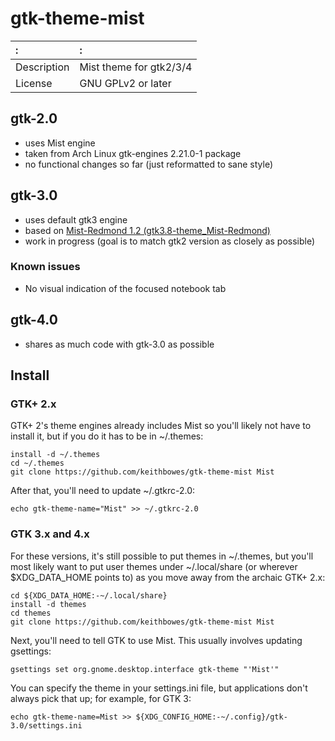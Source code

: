 # gtk-theme-mist

:          |:
:----------|:-------------------
Description|Mist theme for gtk2/3/4
License    |GNU GPLv2 or later

## gtk-2.0

  - uses Mist engine
  - taken from Arch Linux gtk-engines 2.21.0-1 package
  - no functional changes so far (just reformatted to sane style)

## gtk-3.0

  - uses default gtk3 engine
  - based on [Mist-Redmond 1.2
    (gtk3.8-theme\_Mist-Redmond)](http://gnome-look.org/content/show.php?content=155580)
  - work in progress (goal is to match gtk2 version as closely as possible)

### Known issues

  - No visual indication of the focused notebook tab

## gtk-4.0

  - shares as much code with gtk-3.0 as possible

## Install

### GTK+ 2.x

GTK+ 2's theme engines already includes Mist so you'll likely not have to install it, but if you do it has to be in ~/.themes:

```
install -d ~/.themes
cd ~/.themes
git clone https://github.com/keithbowes/gtk-theme-mist Mist
```

After that, you'll need to update ~/.gtkrc-2.0:

```
echo gtk-theme-name="Mist" >> ~/.gtkrc-2.0
```

### GTK 3.x and 4.x

For these versions, it's still possible to put themes in ~/.themes, but you'll most likely want to put user themes under ~/.local/share (or wherever $XDG_DATA_HOME points to) as you move away from the archaic GTK+ 2.x:

```
cd ${XDG_DATA_HOME:-~/.local/share}
install -d themes
cd themes
git clone https://github.com/keithbowes/gtk-theme-mist Mist
```

Next, you'll need to tell GTK to use Mist.  This usually involves updating gsettings:

```
gsettings set org.gnome.desktop.interface gtk-theme "'Mist'"
```

You can specify the theme in your settings.ini file, but applications don't always pick that up; for example, for GTK 3:

```
echo gtk-theme-name=Mist >> ${XDG_CONFIG_HOME:-~/.config}/gtk-3.0/settings.ini
```
